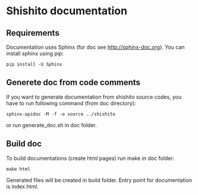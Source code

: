 # Shishito documentation

## Requirements

Documentation uses Sphinx (for doc see http://sphinx-doc.org). You can install sphinx using pip:

``` pip install -U Sphinx ```

## Generete doc from code comments

If you want to generate documentation from shishito source codes, you have to run following command (from doc directory):

``` sphinx-apidoc -M -f -o source ../shishito  ```

or run generate_doc.sh in doc folder.

## Build doc

To build documentations (create html pages) run make in doc folder:

``` make html ```

Generated files will be created in build folder. Entry point for documentation is index.html.
